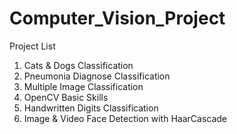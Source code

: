# Computer_Vision_Project

Project List
  1. Cats & Dogs Classification
  2. Pneumonia Diagnose Classification
  3. Multiple Image Classification
  4. OpenCV Basic Skills
  5. Handwritten Digits Classification
  6. Image & Video Face Detection with HaarCascade
